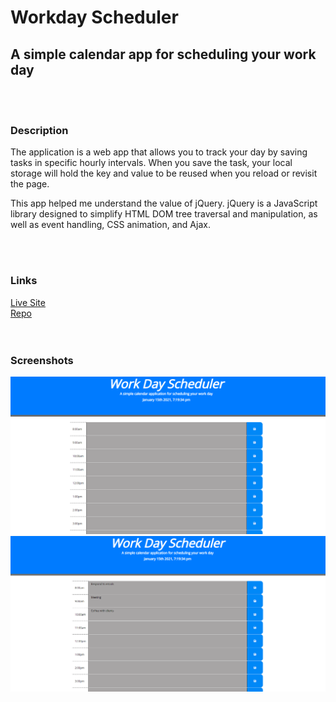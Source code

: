 # Workday Scheduler
## A simple calendar app for scheduling your work day
<br><br>
### Description
<p>The application is a web app that allows you to track your day by saving tasks in specific hourly intervals. When you save the task, your local storage will hold the key and value to be reused when you reload or revisit the page.

This app helped me understand the value of jQuery. jQuery is a JavaScript library designed to simplify HTML DOM tree traversal and manipulation, as well as event handling, CSS animation, and Ajax.</p>
<br><br>
### Links
[Live Site](https://asherpappas.github.io/DayPlanner/)
<br>
[Repo](https://github.com/AsherPappas/DayPlanner)
<br>
<br><br>
### Screenshots
<img src = "imgs/Workday.png" width = 800>
<br>
<img src = "imgs/WorkdayAction.png" width = 800>

